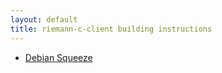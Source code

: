 ```yaml
---
layout: default
title: riemann-c-client building instructions
---
```

- [Debian Squeeze](/debian.html)